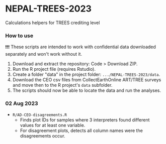 # NEPAL-TREES-2023
Calculations helpers for TREES crediting level

### How to use

:exclamation::exclamation::exclamation: These scripts are intended to work with confidential data downloaded separately and won't work without it.

1. Download and extract the repository: Code > Download ZIP.
1. Run the R project file (requires Rstudio).
1. Create a folder "data" in the project folder: `.../NEPAL-TREES-2023/data`.
1. Download the CEO csv files from CollectEarthOnline ART/TREE surveys and move then to the R project's `data` subfolder.
1. The scripts should now be able to locate the data and run the analyses.

### 02 Aug 2023

- `R/AD-CEO-disagreements.R` 
  - Finds plot IDs for samples where 3 interpreters found different values for at least one variable.
  - For disagreement plots, detects all column names were the disagreements occur.


